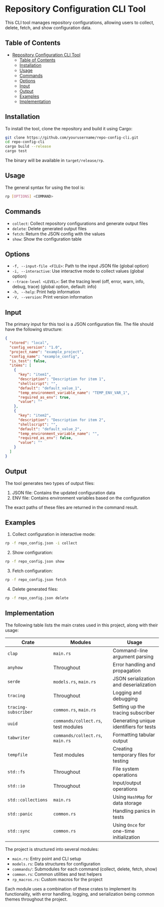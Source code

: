 
# Repository Configuration CLI Tool

This CLI tool manages repository configurations, allowing users to collect, delete, fetch, and show configuration data.

## Table of Contents

- [Repository Configuration CLI Tool](#repository-configuration-cli-tool)
  - [Table of Contents](#table-of-contents)
  - [Installation](#installation)
  - [Usage](#usage)
  - [Commands](#commands)
  - [Options](#options)
  - [Input](#input)
  - [Output](#output)
  - [Examples](#examples)
  - [Implementation](#implementation)

## Installation

To install the tool, clone the repository and build it using Cargo:

```bash
git clone https://github.com/yourusername/repo-config-cli.git
cd repo-config-cli
cargo build --release
cargo test
```

The binary will be available in `target/release/rp`.

## Usage

The general syntax for using the tool is:

```bash
rp [OPTIONS] <COMMAND>
```

## Commands

- `collect`: Collect repository configurations and generate output files
- `delete`: Delete generated output files
- `fetch`: Return the JSON config with the values
- `show`: Show the configuration table

## Options

- `-f, --input-file <FILE>`: Path to the input JSON file (global option)
- `-i, --interactive`: Use interactive mode to collect values (global option)
- `--trace-level <LEVEL>`: Set the tracing level (off, error, warn, info, debug, trace) (global option, default: info)
- `-h, --help`: Print help information
- `-V, --version`: Print version information

## Input

The primary input for this tool is a JSON configuration file. The file should have the following structure:

```json
{
  "stored": "local",
  "config_version": "1.0",
  "project_name": "example_project",
  "config_name": "example_config",
  "is_test": false,
  "items": [
    {
      "key": "item1",
      "description": "Description for item 1",
      "shellscript": "",
      "default": "default_value_1",
      "temp_environment_variable_name": "TEMP_ENV_VAR_1",
      "required_as_env": true,
      "value": ""
    },
    {
      "key": "item2",
      "description": "Description for item 2",
      "shellscript": "",
      "default": "default_value_2",
      "temp_environment_variable_name": "",
      "required_as_env": false,
      "value": ""
    }
  ]
}
```

## Output

The tool generates two types of output files:

1. JSON file: Contains the updated configuration data
2. ENV file: Contains environment variables based on the configuration

The exact paths of these files are returned in the command result.

## Examples

1. Collect configuration in interactive mode:

```bash
rp -f repo_config.json -i collect
```

2. Show configuration:

```bash
rp -f repo_config.json show
```

3. Fetch configuration:

```bash
rp -f repo_config.json fetch
```

4. Delete generated files:

```bash
rp -f repo_config.json delete
```

## Implementation

The following table lists the main crates used in this project, along with their usage:

| Crate | Modules | Usage |
|-------|---------|-------|
| `clap` | `main.rs` | Command-line argument parsing |
| `anyhow` | Throughout | Error handling and propagation |
| `serde` | `models.rs`, `main.rs` | JSON serialization and deserialization |
| `tracing` | Throughout | Logging and debugging |
| `tracing-subscriber` | `common.rs`, `main.rs` | Setting up the tracing subscriber |
| `uuid` | `commands/collect.rs`, test modules | Generating unique identifiers for tests |
| `tabwriter` | `commands/collect.rs`, `main.rs` | Formatting tabular output |
| `tempfile` | Test modules | Creating temporary files for testing |
| `std::fs` | Throughout | File system operations |
| `std::io` | Throughout | Input/output operations |
| `std::collections` | `main.rs` | Using `HashMap` for data storage |
| `std::panic` | `common.rs` | Handling panics in tests |
| `std::sync` | `common.rs` | Using `Once` for one-time initialization |

The project is structured into several modules:

- `main.rs`: Entry point and CLI setup
- `models.rs`: Data structures for configuration
- `commands/`: Submodules for each command (collect, delete, fetch, show)
- `common.rs`: Common utilities and test helpers
- `rp_macros.rs`: Custom macros for the project

Each module uses a combination of these crates to implement its functionality, with error handling, logging, and serialization being common themes throughout the project.
